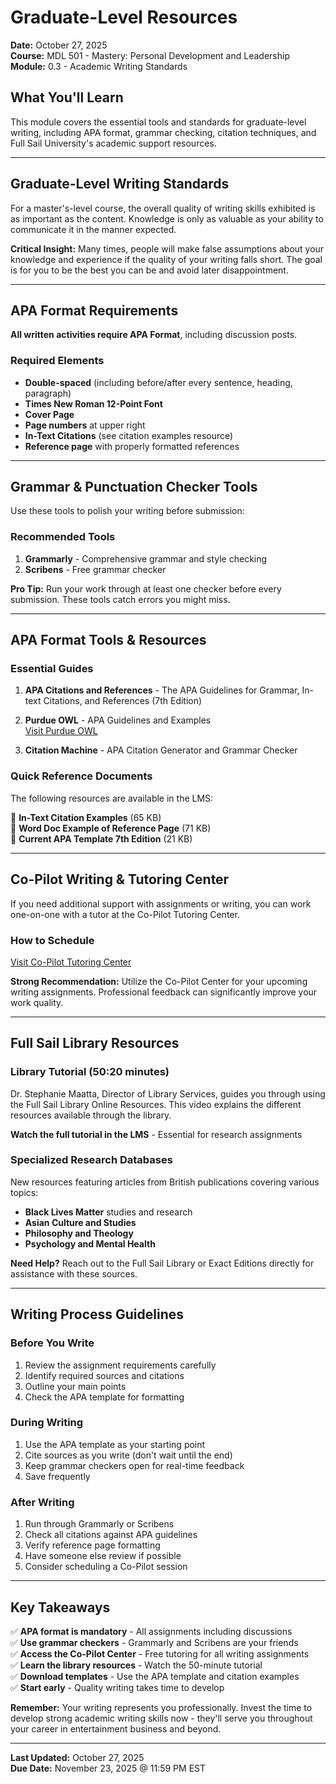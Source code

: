 # Graduate-Level Resources

**Date:** October 27, 2025  
**Course:** MDL 501 - Mastery: Personal Development and Leadership  
**Module:** 0.3 - Academic Writing Standards

## What You'll Learn

This module covers the essential tools and standards for graduate-level writing, including APA format, grammar checking, citation techniques, and Full Sail University's academic support resources.

---

## Graduate-Level Writing Standards

For a master's-level course, the overall quality of writing skills exhibited is as important as the content. Knowledge is only as valuable as your ability to communicate it in the manner expected.

**Critical Insight:** Many times, people will make false assumptions about your knowledge and experience if the quality of your writing falls short. The goal is for you to be the best you can be and avoid later disappointment.

---

## APA Format Requirements

**All written activities require APA Format**, including discussion posts.

### Required Elements

- **Double-spaced** (including before/after every sentence, heading, paragraph)
- **Times New Roman 12-Point Font**
- **Cover Page**
- **Page numbers** at upper right
- **In-Text Citations** (see citation examples resource)
- **Reference page** with properly formatted references

---

## Grammar & Punctuation Checker Tools

Use these tools to polish your writing before submission:

### Recommended Tools

1. **Grammarly** - Comprehensive grammar and style checking
2. **Scribens** - Free grammar checker

**Pro Tip:** Run your work through at least one checker before every submission. These tools catch errors you might miss.

---

## APA Format Tools & Resources

### Essential Guides

1. **APA Citations and References** - The APA Guidelines for Grammar, In-text Citations, and References (7th Edition)

2. **Purdue OWL** - APA Guidelines and Examples  
   [Visit Purdue OWL](https://owl.purdue.edu/owl/research_and_citation/apa_style/apa_formatting_and_style_guide/general_format.html)

3. **Citation Machine** - APA Citation Generator and Grammar Checker

### Quick Reference Documents

The following resources are available in the LMS:

📄 **In-Text Citation Examples** (65 KB)  
📄 **Word Doc Example of Reference Page** (71 KB)  
📄 **Current APA Template 7th Edition** (21 KB)

---

## Co-Pilot Writing & Tutoring Center

If you need additional support with assignments or writing, you can work one-on-one with a tutor at the Co-Pilot Tutoring Center.

### How to Schedule

[Visit Co-Pilot Tutoring Center](https://www.fullsail.edu/student-resources/co-pilot-tutoring-center)

**Strong Recommendation:** Utilize the Co-Pilot Center for your upcoming writing assignments. Professional feedback can significantly improve your work quality.

---

## Full Sail Library Resources

### Library Tutorial (50:20 minutes)

Dr. Stephanie Maatta, Director of Library Services, guides you through using the Full Sail Library Online Resources. This video explains the different resources available through the library.

**Watch the full tutorial in the LMS** - Essential for research assignments

### Specialized Research Databases

New resources featuring articles from British publications covering various topics:

- **Black Lives Matter** studies and research
- **Asian Culture and Studies**
- **Philosophy and Theology**
- **Psychology and Mental Health**

**Need Help?** Reach out to the Full Sail Library or Exact Editions directly for assistance with these sources.

---

## Writing Process Guidelines

### Before You Write

1. Review the assignment requirements carefully
2. Identify required sources and citations
3. Outline your main points
4. Check the APA template for formatting

### During Writing

1. Use the APA template as your starting point
2. Cite sources as you write (don't wait until the end)
3. Keep grammar checkers open for real-time feedback
4. Save frequently

### After Writing

1. Run through Grammarly or Scribens
2. Check all citations against APA guidelines
3. Verify reference page formatting
4. Have someone else review if possible
5. Consider scheduling a Co-Pilot session

---

## Key Takeaways

✅ **APA format is mandatory** - All assignments including discussions  
✅ **Use grammar checkers** - Grammarly and Scribens are your friends  
✅ **Access the Co-Pilot Center** - Free tutoring for all writing assignments  
✅ **Learn the library resources** - Watch the 50-minute tutorial  
✅ **Download templates** - Use the APA template and citation examples  
✅ **Start early** - Quality writing takes time to develop

**Remember:** Your writing represents you professionally. Invest the time to develop strong academic writing skills now - they'll serve you throughout your career in entertainment business and beyond.

---

**Last Updated:** October 27, 2025  
**Due Date:** November 23, 2025 @ 11:59 PM EST
